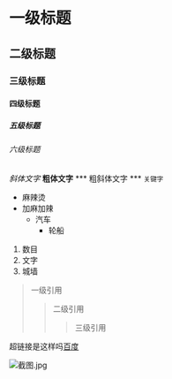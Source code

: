 # 一级标题
## 二级标题
### 三级标题
#### 四级标题
##### 五级标题
###### 六级标题

*斜体文字*
**粗体文字**
*** 粗斜体文字 ***
`关键字`
* 麻辣烫
 * 加麻加辣
   * 汽车
     * 轮船

1. 数目
2. 文字
3. 城墙

> 一级引用
>> 二级引用
>>> 三级引用

超链接是这样吗[百度](https://www.baidu.com "我们都爱用")

![截图.jpg](https://i.loli.net/2021/11/28/zSO1cHZqEwpFe7B.jpg)
